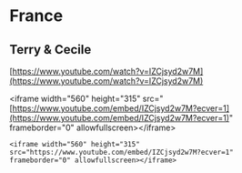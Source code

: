 # France

## Terry & Cecile

[https://www.youtube.com/watch?v=IZCjsyd2w7M](https://www.youtube.com/watch?v=IZCjsyd2w7M)

&lt;iframe width="560" height="315" src="[https://www.youtube.com/embed/IZCjsyd2w7M?ecver=1](https://www.youtube.com/embed/IZCjsyd2w7M?ecver=1)" frameborder="0" allowfullscreen&gt;&lt;/iframe&gt;

```
<iframe width="560" height="315" src="https://www.youtube.com/embed/IZCjsyd2w7M?ecver=1" frameborder="0" allowfullscreen></iframe>
```



